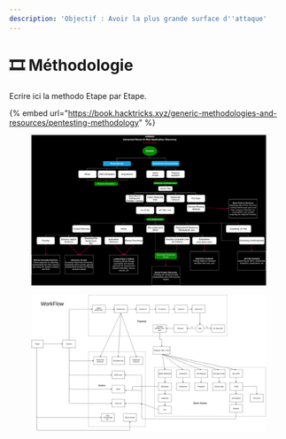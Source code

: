 ```yaml
---
description: 'Objectif : Avoir la plus grande surface d''attaque'
---
```


# 🎞 Méthodologie

Ecrire ici la methodo Etape par Etape.

{% embed url="https://book.hacktricks.xyz/generic-methodologies-and-resources/pentesting-methodology" %}



<figure><img src="../.gitbook/assets/ARWAD_Methodology.jpg" alt=""><figcaption></figcaption></figure>

<figure><img src="../.gitbook/assets/0 vbx0m8SLA9Yjns4N.webp" alt=""><figcaption></figcaption></figure>
